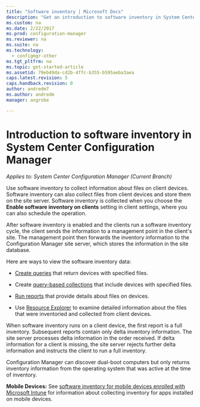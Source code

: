 ```yaml
---
title: "Software inventory | Microsoft Docs"
description: "Get an introduction to software inventory in System Center Configuration Manager."
ms.custom: na
ms.date: 2/22/2017
ms.prod: configuration-manager
ms.reviewer: na
ms.suite: na
ms.technology:
  - configmgr-other
ms.tgt_pltfrm: na
ms.topic: get-started-article
ms.assetid: 79eb49da-cd2b-4ffc-b355-b595aeba3aea
caps.latest.revision: 5
caps.handback.revision: 0
author: andredm7
ms.author: andredm
manager: angrobe

---
```

# Introduction to software inventory in System Center Configuration Manager

*Applies to: System Center Configuration Manager (Current Branch)*

Use software inventory to collect information about files on client devices. Software inventory can also collect files from client devices and store them on the site server. Software inventory is collected when you choose the **Enable software inventory on clients** setting in client settings, where you can also schedule the operation.  

After software inventory is enabled and the clients run a software inventory cycle, the client sends the information to a management point in the client's site. The management point then forwards the inventory information to the Configuration Manager site server, which stores the information in the site database.   

 Here are ways to view the software inventory data:  

-   [Create queries](../../../../core/servers/manage/queries-technical-reference.md) that return devices with specified files.   

-   Create [query-based collections](../../../../core/clients/manage/collections/introduction-to-collections.md) that include devices with specified files.   

-   [Run reports](../../../../core/servers/manage/reporting.md) that provide details about files on devices.

-   Use [Resource Explorer](../../../../core/clients/manage/inventory/use-resource-explorer-to-view-software-inventory.md) to examine detailed information about the files that were inventoried and collected from client devices.   

 When software inventory runs on a client device, the first report is a full inventory. Subsequent  reports contain only delta inventory information. The site server processes delta information in the order received. If delta information for a client is missing, the site server rejects further delta information and instructs the client to run a full inventory.  

 Configuration Manager can discover dual-boot computers but only returns inventory information from the operating system that was active at the time of inventory.  

**Mobile Devices:** See [software inventory for mobile devices enrolled with Microsoft Intune](../../../../mdm/deploy-use/software-inventory-mobile-devices.md)  for information about collecting inventory for apps installed on mobile devices.
